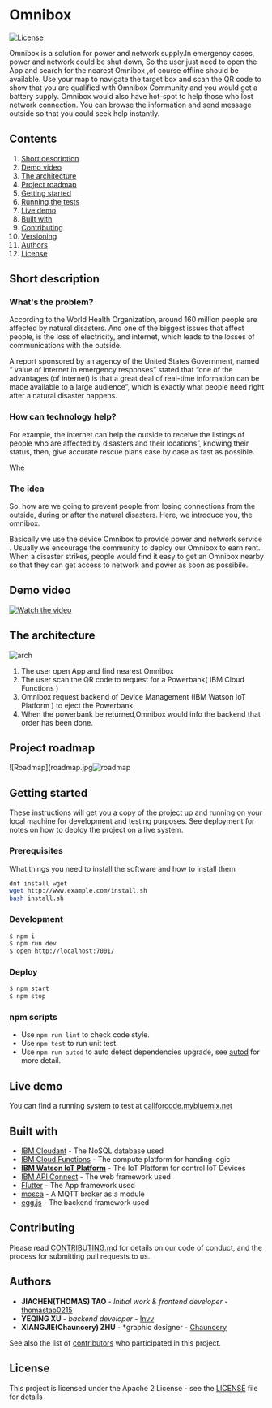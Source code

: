# Omnibox

[![License](https://img.shields.io/badge/License-Apache2-blue.svg)](https://www.apache.org/licenses/LICENSE-2.0) 

Omnibox is a solution for power and network supply.In emergency cases, power and network could be shut down, So the user  just need to open the App and search for the nearest Omnibox ,of course offline should be available.
Use your map to navigate the target box and scan the QR code to show that you are qualified with Omnibox Community and you would get a  battery supply.
Omnibox would also have hot-spot  to help those who lost network connection.
You can browse the information and send message outside  so that you could seek help instantly.



## Contents

1. [Short description](#short-description)
1. [Demo video](#demo-video)
1. [The architecture](#the-architecture)
1. [Project roadmap](#project-roadmap)
1. [Getting started](#getting-started)
1. [Running the tests](#running-the-tests)
1. [Live demo](#live-demo)
1. [Built with](#built-with)
1. [Contributing](#contributing)
1. [Versioning](#versioning)
1. [Authors](#authors)
1. [License](#license)

## Short description

### What's the problem?

According to the World Health Organization, around 160 million people are affected by natural disasters. And one of the biggest issues that affect people, is the loss of electricity, and internet, which leads to the losses of  communications with the outside.

A report sponsored by an agency of the United States Government, named “ value of internet in emergency responses” stated that “one of the advantages (of internet) is that a great deal of real-time information can be made available to a large audience”, which is exactly what people need right after a natural disaster happens. 

### How can technology help?

For example, the internet can help the outside to receive the listings of people who are affected by disasters and their locations”, knowing their status, then, give accurate rescue plans case by case as fast as possible. 

Whe

### The idea

So, how are we going to prevent people from losing connections from the outside, during or after the natural disasters. Here, we introduce you, the omnibox.

Basically we use the device Omnibox to provide power and network service .
Usually we encourage the community to deploy our Omnibox to earn rent. When a disaster strikes, people would find it easy to get an Omnibox nearby so that they can get access to network and power as soon as possibile.

## Demo video

[![Watch the video](https://github.com/Code-and-Response/Liquid-Prep/blob/master/images/IBM-interview-video-image.png)](https://youtu.be/_i510TkgiO0)

## The architecture

![arch](/Users/caocao123/omnibox/arch.png)

1. The user open App and find nearest Omnibox
2. The user scan the QR code to request for a Powerbank( IBM Cloud Functions )
3. Omnibox request backend of Device Management (IBM Watson IoT Platform ) to eject the Powerbank
4. When the powerbank be returned,Omnibox would info the backend that order has been done.

## Project roadmap

![Roadmap](roadmap.jpg![roadmap](/Users/caocao123/omnibox/roadmap.png)

## Getting started

These instructions will get you a copy of the project up and running on your local machine for development and testing purposes. See deployment for notes on how to deploy the project on a live system.

### Prerequisites

What things you need to install the software and how to install them

```bash
dnf install wget
wget http://www.example.com/install.sh
bash install.sh
```

### Development

```bash
$ npm i
$ npm run dev
$ open http://localhost:7001/
```

### Deploy

```bash
$ npm start
$ npm stop
```

### npm scripts

- Use `npm run lint` to check code style.
- Use `npm test` to run unit test.
- Use `npm run autod` to auto detect dependencies upgrade, see [autod](https://www.npmjs.com/package/autod) for more detail.

## Live demo

You can find a running system to test at [callforcode.mybluemix.net](http://callforcode.mybluemix.net/)

## Built with

* [IBM Cloudant](https://cloud.ibm.com/catalog?search=cloudant#search_results) - The NoSQL database used
* [IBM Cloud Functions](https://cloud.ibm.com/catalog?search=cloud%20functions#search_results) - The compute platform for handing logic
* [**IBM Watson IoT Platform**]() - The IoT Platform for control IoT Devices
* [IBM API Connect](https://cloud.ibm.com/catalog?search=api%20connect#search_results) - The web framework used
* [Flutter](https://flutter.dev/) - The App framework used
* [mosca](https://github.com/moscajs/mosca) - A MQTT broker as a module
* [egg.js](https://eggjs.org/en/index.html) - The backend framework used

## Contributing

Please read [CONTRIBUTING.md](CONTRIBUTING.md) for details on our code of conduct, and the process for submitting pull requests to us.

## Authors

* **JIACHEN(THOMAS) TAO** - *Initial work & frontend developer* - [thomastao0215](https://github.com/thomastao0215)
* **YEQING  XU** - *backend  developer* - [Invv](https://github.com/invv)
* **XIANGJIE(Chauncery) ZHU** - *graphic designer - [Chauncery](https://github.com/chaunceryzhu)

See also the list of [contributors](https://github.com/Code-and-Response/Project-Sample/graphs/contributors) who participated in this project.

## License

This project is licensed under the Apache 2 License - see the [LICENSE](LICENSE) file for details